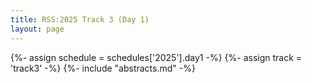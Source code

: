```yaml
---
title: RSS:2025 Track 3 (Day 1)
layout: page
---
```

{%- assign schedule = schedules['2025'].day1 -%}
{%- assign track = 'track3' -%}
{%- include "abstracts.md" -%}